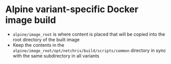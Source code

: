 # Alpine variant-specific Docker image build

- `alpine/image_root` is where content is placed that will be copied into the root directory of the built image
- Keep the contents in the `alpine/image_root/opt/netchris/build/scripts/common` directory in sync with the same subdirectory in all variants
